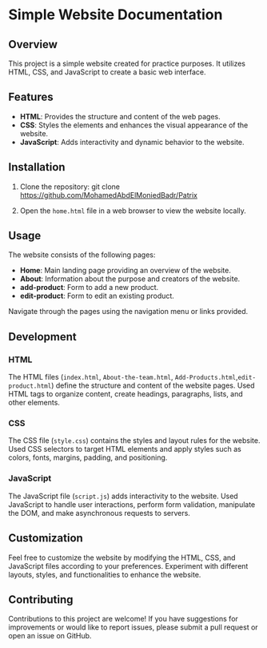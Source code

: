 # Simple Website Documentation

## Overview

This project is a simple website created for practice purposes. It utilizes HTML, CSS, and JavaScript to create a basic web interface.

## Features

- **HTML**: Provides the structure and content of the web pages.
- **CSS**: Styles the elements and enhances the visual appearance of the website.
- **JavaScript**: Adds interactivity and dynamic behavior to the website.

## Installation

1. Clone the repository: git clone https://github.com/MohamedAbdElMoniedBadr/Patrix

2. Open the `home.html` file in a web browser to view the website locally.

## Usage

The website consists of the following pages:

- **Home**: Main landing page providing an overview of the website.
- **About**: Information about the purpose and creators of the website.
- **add-product**: Form to add a new product.
- **edit-product**: Form to edit an existing product.

Navigate through the pages using the navigation menu or links provided.

## Development

### HTML

The HTML files (`index.html`, `About-the-team.html`, `Add-Products.html`,`edit-product.html`) define the structure and content of the website pages. Used HTML tags to organize content, create headings, paragraphs, lists, and other elements.

### CSS

The CSS file (`style.css`) contains the styles and layout rules for the website. Used CSS selectors to target HTML elements and apply styles such as colors, fonts, margins, padding, and positioning.

### JavaScript

The JavaScript file (`script.js`) adds interactivity to the website. Used JavaScript to handle user interactions, perform form validation, manipulate the DOM, and make asynchronous requests to servers.

## Customization

Feel free to customize the website by modifying the HTML, CSS, and JavaScript files according to your preferences. Experiment with different layouts, styles, and functionalities to enhance the website.

## Contributing

Contributions to this project are welcome! If you have suggestions for improvements or would like to report issues, please submit a pull request or open an issue on GitHub.





